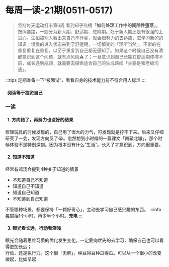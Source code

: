# 每周一读-21期(0511-0517)

> 坚持每天运动打卡第6周
> 看到知乎热榜「**如何处理工作中的间隙性堕落**」。按照套路，一般分为新人期、舒适期、进阶期。处于新人期还是有很强的上进心，生怕被别人看出来自己不行😝，就会很努力的去适应，去学习新的的知识；慢慢的进入状态来到了舒适期，一切都变的「理所当然」，不断的在重复重复在重复，以至于重复到自己都无感知了。如果这个时候自己没有清醒意识到这个问题，就有点风险⚠️了；一旦意识到自己长期在舒适期停滞不前，成长遇到瓶颈，就需要去探索适合自己的生成路线「主要是和老板沟通」。

:::tips
定期准备一下“被面试”，看看自身的技术能力符不符合用人标准
:::


<a name="DPCq6"></a>
####   阅读等于投资自己  
<a name="ovGnz"></a>
### 一读
<a name="hqO68"></a>
####   1. 方向错了，再努力也没好的结果
修理玩具的时候发现的，自己用了很大的力气，可发现就是拧不下来。后来又仔细研究了一会，发现方向反了😭。忽然想到小时候的一篇课文「南辕北辙」，那个时候体验不是特别深刻。因为根本没有什么“生活”。长大了才意识到，方向很重要。<br />

<a name="ojiVS"></a>
####   2. 知道不知道
经常有鸡汤会提到4种关于知道的情景

- 不知道自己不知道
- 知道自己不知道
- 知道自己知道
- 不知道到自己知道

不管哪种场景，都要保持「一颗好奇心」，主动去学习自己感兴趣的东西。
:::info
每周抽1个小时，再少半个小时。**充电**
:::


<a name="u0aCF"></a>
####   3. 眼光看长远，行动看深浅
眼光会随着思维习惯的优化发生变化，一定要向优先的去学习，确保自己也可以看得更加长远；<br />行动，还是执行力。这个很「无解」，种豆得豆种瓜得瓜。可以从一个很小的改变做起，比如早起
